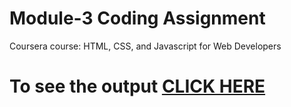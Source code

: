 

# Module-3 Coding Assignment

Coursera course: HTML, CSS, and Javascript for Web Developers

# To see the output [CLICK HERE](https://tobi-ik.github.io/Solutions-HTML-CSS-Javascript/Assignments/module-5/)

